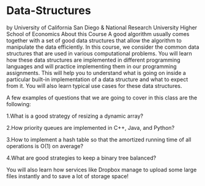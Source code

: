 # Data-Structures

by University of California San Diego & National Research University Higher School of Economics About this Course A good algorithm usually comes together with a set of good data structures that allow the algorithm to manipulate the data efficiently. In this course, we consider the common data structures that are used in various computational problems. You will learn how these data structures are implemented in different programming languages and will practice implementing them in our programming assignments. This will help you to understand what is going on inside a particular built-in implementation of a data structure and what to expect from it. You will also learn typical use cases for these data structures.

A few examples of questions that we are going to cover in this class are the following:

 1.What is a good strategy of resizing a dynamic array?
 
 2.How priority queues are implemented in C++, Java, and Python?
 
 3.How to implement a hash table so that the amortized running time of all operations is O(1) on average?
 
 4.What are good strategies to keep a binary tree balanced?

You will also learn how services like Dropbox manage to upload some large files instantly and to save a lot of storage space!
